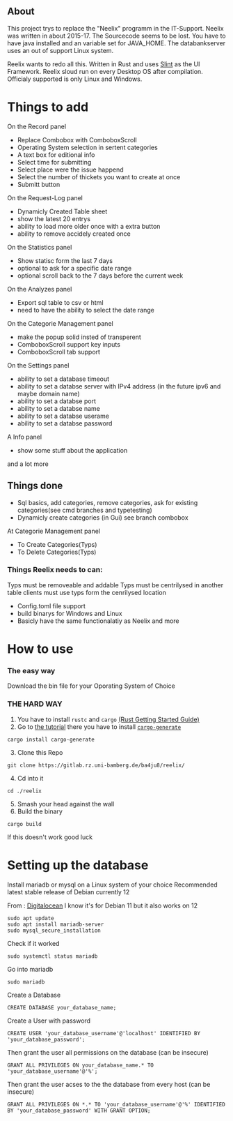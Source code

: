 ## About
This project trys to replace the "Neelix" programm in the IT-Support. 
Neelix was written in about 2015-17. The Sourcecode seems to be lost.
You have to have java installed and an variable set for JAVA_HOME.
The databankserver uses an out of support Linux system.

Reelix wants to redo all this. Written in Rust and uses [Slint](https://slint.dev/) as the UI Framework. Reelix sloud run on every Desktop OS after compilation. Officialy supported is only Linux and Windows.


# Things to add

 On the Record panel
- Replace Combobox with ComboboxScroll
- Operating System selection in sertent categories
- A text box for editional info
- Select time for submitting
- Select place were the issue happend 
- Select the number of thickets you want to create at once
- Submitt button 

On the Request-Log panel
- Dynamicly Created Table sheet
- show the latest 20 entrys 
- ability to load more older once with a extra button
- ability to remove accidely created once

On the Statistics panel
- Show statisc form the last 7 days
- optional to ask for a specific date range
- optional scroll back to the 7 days before the current week

On the Analyzes panel
- Export sql table to csv or html
- need to have the ability to select the date range

On the Categorie Management panel
- make the popup solid insted of transperent
- ComboboxScroll support key inputs
- ComboboxScroll tab support

On the Settings panel
- ability to set a database timeout
- ability to set a databse server with IPv4 address (in the future ipv6 and maybe domain name)
- ability to set a databse port
- ability to set a databse name
- ability to set a databse userame
- ability to set a databse password

A Info panel
- show some stuff about the application 

and a lot more


## Things done
- Sql basics, add categories, remove categories, ask for existing categories(see cmd branches and typetesting)
- Dynamicly create categories (in Gui) see branch combobox

At Categorie Management panel
- To Create Categories(Typs)
- To Delete Categories(Typs)

### Things Reelix needs to can:
Typs must be removeable and addable
Typs must be centrilysed in another table
clients must use typs form the cenrilysed location

- Config.toml file support
- build binarys for Windows and Linux
- Basicly have the same functionalatiy as Neelix and more


# How to use

### The easy way 
Download the bin file for your Oporating System of Choice

### THE HARD WAY
1. You have to install  ```rustc``` and ```cargo``` [(Rust Getting Started Guide)](https://www.rust-lang.org/learn/get-started)
2. Go to [the tutorial](https://releases.slint.dev/1.5.1/docs/tutorial/rust/introduction)
there you have to install [`cargo-generate`](https://github.com/cargo-generate/cargo-generate)

```
cargo install cargo-generate
```
3.   Clone this Repo

    git clone https://gitlab.rz.uni-bamberg.de/ba4ju8/reelix/
 
4. Cd into it    
```
cd ./reelix
 ```
5. Smash your head against the wall
6. Build the binary
```
cargo build
```


If this doesn't work good luck 

# Setting up the database
Install mariadb or mysql on a Linux system of your choice
Recommended  latest stable release of Debian currently 12

From : [Digitalocean](https://www.digitalocean.com/community/tutorials/how-to-install-mariadb-on-debian-11)
I know it's for Debian 11 but it also works on 12

```
sudo apt update
sudo apt install mariadb-server
sudo mysql_secure_installation
```

Check if it worked
```
sudo systemctl status mariadb
```

Go into mariadb
```
sudo mariadb
```

Create a Database
```
CREATE DATABASE your_database_name;
```

Create a User with password
```
CREATE USER 'your_database_username'@'localhost' IDENTIFIED BY 'your_database_password';
```

Then grant the user all permissions on the database (can be insecure)
```
GRANT ALL PRIVILEGES ON your_database_name.* TO 'your_database_username'@'%';
```

Then grant the user acses to the the database from every host (can be insecure)
```
GRANT ALL PRIVILEGES ON *.* TO 'your_database_username'@'%' IDENTIFIED BY 'your_database_password' WITH GRANT OPTION;
```
